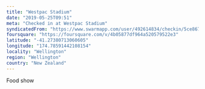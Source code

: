 ```yaml
---
title: "Westpac Stadium"
date: "2019-05-25T09:51"
meta: "Checked in at Westpac Stadium"
syndicatedFrom: "https://www.swarmapp.com/user/492614834/checkin/5ce867790e3239002b2350a4"
foursquare: "https://foursquare.com/v/4b05877df964a520579522e3"
latitude: "-41.27380713060605"
longitude: "174.78591442108154"
locality: "Wellington"
region: "Wellington"
country: "New Zealand"
---
```

Food show
